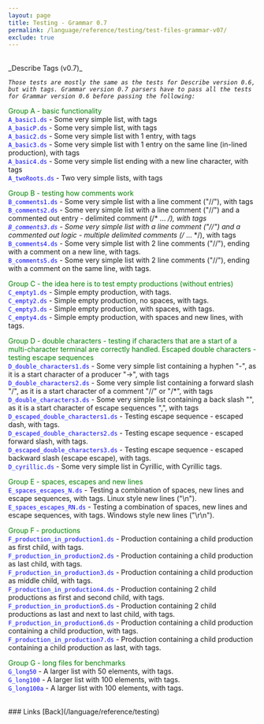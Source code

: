 ```yaml
---
layout: page
title: Testing - Grammar 0.7
permalink: /language/reference/testing/test-files-grammar-v07/
exclude: true
---
```

<br>
_Describe Tags (v0.7)_

<span style="font-style: italic;">```Those tests are mostly the same as the tests for Describe version 0.6, but with tags. Grammar version 0.7 parsers have to pass all the tests for Grammar version 0.6 before passing the following:```</span>


<span style="color:green">Group A - basic functionality</span><br>
<span style="color:blue">```A_basic1.ds```</span> - Some very simple list, with tags<br>
<span style="color:blue">```A_basicP.ds```</span> - Some very simple list, with tags<br>
<span style="color:blue">```A_basic2.ds```</span> - Some very simple list with 1 entry, with tags<br>
<span style="color:blue">```A_basic3.ds```</span> - Some very simple list with 1 entry on the same line (in-lined production), with tags<br>
<span style="color:blue">```A_basic4.ds```</span>  - Some very simple list ending with a new line character, with tags<br>
<span style="color:blue">```A_twoRoots.ds```</span>  - Two very simple lists, with tags<br>


<span style="color:green">Group B - testing how comments work</span><br>
<span style="color:blue">```B_comments1.ds```</span> - Some very simple list with a line comment ("//"), with tags<br> 
<span style="color:blue">```B_comments2.ds```</span> - Some very simple list with a line comment ("//") and a commented out entry - delimited comment (/* ... */), with tags<br>
<span style="color:blue">```B_comments3.ds```</span> - Some very simple list with a line comment ("//") and a commented out logic - multiple delimited comments (/* ... */), with tags<br>
<span style="color:blue">```B_comments4.ds```</span> - Some very simple list with 2 line comments ("//"), ending with a comment on a new line, with tags.<br>
<span style="color:blue">```B_comments5.ds```</span> - Some very simple list with 2 line comments ("//"), ending with a comment on the same line, with tags.<br>


<span style="color:green">Group C - the idea here is to test empty productions (without entries)</span><br>
<span style="color:blue">```C_empty1.ds```</span> - Simple empty production, with tags.<br>
<span style="color:blue">```C_empty2.ds```</span> - Simple empty production, no spaces, with tags.<br>
<span style="color:blue">```C_empty3.ds```</span> - Simple empty production, with spaces, with tags.<br>
<span style="color:blue">```C_empty4.ds```</span> - Simple empty production, with spaces and new lines, with tags.<br>


<span style="color:green">Group D - double characters - testing if characters that are a start of a multi-character terminal are correctly handled. Escaped double characters - testing escape sequences</span><br>
<span style="color:blue">```D_double_characters1.ds```</span> - Some very simple list containing a hyphen "-", as it is a start character of a producer "->", with tags<br> 
<span style="color:blue">```D_double_characters2.ds```</span> - Some very simple list containing a forward slash "/", as it is a start character of a comment "//" or "\/\*", with tags<br> 
<span style="color:blue">```D_double_characters3.ds```</span> - Some very simple list containing a back slash "\", as it is a start character of escape sequences "\,", with tags<br>
<span style="color:blue">```D_escaped_double_characters1.ds```</span> - Testing escape sequence - escaped dash, with tags.<br>
<span style="color:blue">```D_escaped_double_characters2.ds```</span> - Testing escape sequence - escaped forward slash, with tags.<br>
<span style="color:blue">```D_escaped_double_characters3.ds```</span> - Testing escape sequence - escaped backward slash (escape escape), with tags.<br>
<span style="color:blue">```D_cyrillic.ds```</span> - Some very simple list in Cyrillic, with Cyrillic tags.<br>


<span style="color:green">Group E - spaces, escapes and new lines</span><br>
<span style="color:blue">```E_spaces_escapes_N.ds```</span> - Testing a combination of spaces, new lines and escape sequences, with tags. Linux style new lines ("\n").<br>
<span style="color:blue">```E_spaces_escapes_RN.ds```</span> - Testing a combination of spaces, new lines and escape sequences, with tags. Windows style new lines ("\r\n").<br>


<span style="color:green">Group F - productions</span><br>
<span style="color:blue">```F_production_in_production1.ds```</span> - Production containing a child production as first child, with tags.<br>
<span style="color:blue">```F_production_in_production2.ds```</span> - Production containing a child production as last child, with tags.<br>
<span style="color:blue">```F_production_in_production3.ds```</span> - Production containing a child production as middle child, with tags.<br>
<span style="color:blue">```F_production_in_production4.ds```</span> - Production containing 2 child productions as first and second child, with tags.<br>
<span style="color:blue">```F_production_in_production5.ds```</span> - Production containing 2 child productions as last and next to last child, with tags.<br>
<span style="color:blue">```F_production_in_production6.ds```</span> - Production containing a child production containing a child production, with tags.<br>
<span style="color:blue">```F_production_in_production7.ds```</span> - Production containing a child production containing a child production as last, with tags.<br>


<span style="color:green">Group G - long files for benchmarks</span><br>
<span style="color:blue">```G_long50```</span> - A larger list with 50 elements, with tags.<br>
<span style="color:blue">```G_long100```</span> - A larger list with 100 elements, with tags.<br>
<span style="color:blue">```G_long100a```</span> - A larger list with 100 elements, with tags.<br>

<br>
### Links
[Back](/language/reference/testing)